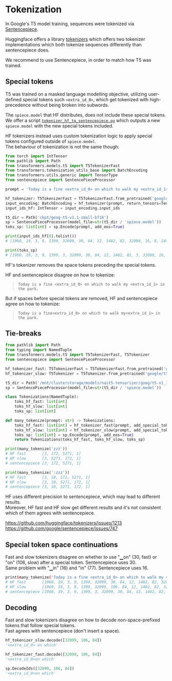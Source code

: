 # Tokenization

In Google's T5 model training, sequences were tokenized via [Sentencepiece](https://github.com/google/sentencepiece).

Huggingface offers a library [tokenizers](https://github.com/huggingface/tokenizers) which offers two tokenizer implementations which both tokenize sequences differently than sentencepiece does.

We recommend to use Sentencepiece, in order to match how T5 was trained.

## Special tokens

T5 was trained on a masked language modelling objective, utilizing user-defined special tokens such `<extra_id_0>`, which get tokenized with high-precedence without being broken into subwords.

The `spiece.model` that HF distributes, does not include these special tokens.  
We offer a script [`tokenizer_hf_to_sentencepiece.py`](../scripts/tokenizer_hf_to_sentencepiece.py) which outputs a new `spiece.model` with the new special tokens included.

HF tokenizers instead uses custom tokenization logic to apply special tokens configured outside of `spiece.model`.  
The behaviour of tokenization is not the same though:

```python
from torch import IntTensor
from pathlib import Path
from transformers.models.t5 import T5TokenizerFast
from transformers.tokenization_utils_base import BatchEncoding
from transformers.utils.generic import TensorType
from sentencepiece import SentencePieceProcessor

prompt = 'Today is a fine <extra_id_0> on which to walk my <extra_id_1> in the park.'

hf_tokenizer: T5TokenizerFast = T5TokenizerFast.from_pretrained('google/t5-v1_1-small', legacy=False)
input_encoding: BatchEncoding = hf_tokenizer(prompt, return_tensors=TensorType.PYTORCH, add_special_tokens=True)
input_ids_hf: IntTensor = input_encoding.input_ids

t5_dir = Path('ckpt/goog-t5-v1.1-small-bf16')
sp = SentencePieceProcessor(model_file=str(t5_dir / 'spiece.model'))
toks_sp: list[int] = sp.Encode(prompt, add_eos=True)

print(input_ids_hf[0].tolist())
# [1960, 19, 3, 9, 1399, 32099, 30, 84, 12, 1482, 82, 32098, 16, 8, 2447, 5, 1]

print(toks_sp)
# [1960, 19, 3, 9, 1399, 3, 32099, 30, 84, 12, 1482, 82, 3, 32098, 16, 8, 2447, 5, 1]
```

HF's tokenizer removes the space tokens preceding the special tokens.

HF and sentencepiece disagree on how to tokenize:

> `Today is a fine <extra_id_0> on which to walk my <extra_id_1> in the park.`

But if spaces before special tokens are removed, HF and sentencepiece agree on how to tokenize:

> `Today is a fine<extra_id_0> on which to walk my<extra_id_1> in the park.`

## Tie-breaks

```python
from pathlib import Path
from typing import NamedTuple
from transformers.models.t5 import T5TokenizerFast, T5Tokenizer
from sentencepiece import SentencePieceProcessor

hf_tokenizer_fast: T5TokenizerFast = T5TokenizerFast.from_pretrained('google/t5-v1_1-small', legacy=False)
hf_tokenizer_slow: T5Tokenizer = T5Tokenizer.from_pretrained('google/t5-v1_1-small', legacy=False)

t5_dir = Path('/mnt/clusterstorage/models/nait5-tensorizer/goog/t5-v1_1-small-bf16')
sp = SentencePieceProcessor(model_file=str(t5_dir / 'spiece.model'))

class Tokenizations(NamedTuple):
    toks_hf_fast: list[int]
    toks_hf_slow: list[int]
    toks_sp: list[int]

def many_tokenize(prompt: str) -> Tokenizations:
    toks_hf_fast: list[int] = hf_tokenizer_fast(prompt, add_special_tokens=True).input_ids
    toks_hf_slow: list[int] = hf_tokenizer_slow(prompt, add_special_tokens=True).input_ids
    toks_sp: list[int] = sp.Encode(prompt, add_eos=True)
    return Tokenizations(toks_hf_fast, toks_hf_slow, toks_sp)

print(many_tokenize('zzz'))
# HF fast       [3, 172, 5271, 1]
# HF slow       [3, 5271, 172, 1]
# sentencepiece [3, 172, 5271, 1]

print(many_tokenize(':zzz'))
# HF fast       [3, 10, 172, 5271, 1]
# HF slow       [3, 10, 5271, 172, 1]
# sentencepiece [3, 10, 5271, 172, 1]
```

HF uses different precision to sentencepiece, which may lead to different results.  
Moreover, HF fast and HF slow get different results and it's not consistent which of them agrees with sentencepiece.

https://github.com/huggingface/tokenizers/issues/1213  
https://github.com/google/sentencepiece/issues/747

## Special token space continuations

Fast and slow tokenizers disagree on whether to use "▁on" (30, fast) or "on" (106, slow) after a special token. Sentencepiece uses 30.  
Same problem with "▁in" (16) and "in" (77). Sentencepiece uses 16.

```bash
print(many_tokenize('Today is a fine <extra_id_0> on which to walk my <extra_id_1> in the park.'))
# HF fast       [1960, 19, 3, 9, 1399, 32099, 30, 84, 12, 1482, 82, 32098, 16, 8, 2447, 5, 1]
# HF slow       [1960, 19, 3, 9, 1399, 32099, 106, 84, 12, 1482, 82, 32098, 77, 8, 2447, 5, 1]
# sentencepiece [1960, 19, 3, 9, 1399, 3, 32099, 30, 84, 12, 1482, 82, 3, 32098, 16, 8, 2447, 5, 1]
```

## Decoding

Fast and slow tokenizers disagree on how to decode non-space-prefixed tokens that follow special tokens.  
Fast agrees with sentencepiece (don't insert a space).

```python
hf_tokenizer_slow.decode([32099, 106, 84])
'<extra_id_0> on which'

hf_tokenizer_fast.decode([32099, 106, 84])
'<extra_id_0>on which'

sp.DecodeIds([32099, 106, 84])
'<extra_id_0>on which'
```